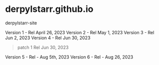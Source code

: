 # derpylstarr.github.io
derpylstarr-site

Version 1 - Rel April 26, 2023 
Version 2 - Rel May 1, 2023
Version 3 - Rel Jun 2, 2023
Version 4 - Rel Jun 30, 2023
> patch 1 Rel Jun 30, 2023

Version 5 - Rel - Aug 5th, 2023
Version 6 - Rel - Aug 26, 2023
